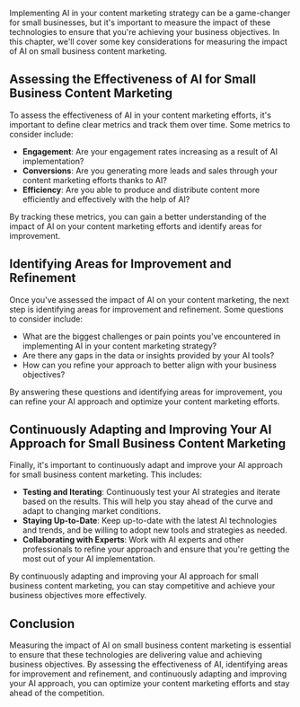 
Implementing AI in your content marketing strategy can be a game-changer for small businesses, but it's important to measure the impact of these technologies to ensure that you're achieving your business objectives. In this chapter, we'll cover some key considerations for measuring the impact of AI on small business content marketing.

Assessing the Effectiveness of AI for Small Business Content Marketing
----------------------------------------------------------------------

To assess the effectiveness of AI in your content marketing efforts, it's important to define clear metrics and track them over time. Some metrics to consider include:

* **Engagement**: Are your engagement rates increasing as a result of AI implementation?
* **Conversions**: Are you generating more leads and sales through your content marketing efforts thanks to AI?
* **Efficiency**: Are you able to produce and distribute content more efficiently and effectively with the help of AI?

By tracking these metrics, you can gain a better understanding of the impact of AI on your content marketing efforts and identify areas for improvement.

Identifying Areas for Improvement and Refinement
------------------------------------------------

Once you've assessed the impact of AI on your content marketing, the next step is identifying areas for improvement and refinement. Some questions to consider include:

* What are the biggest challenges or pain points you've encountered in implementing AI in your content marketing strategy?
* Are there any gaps in the data or insights provided by your AI tools?
* How can you refine your approach to better align with your business objectives?

By answering these questions and identifying areas for improvement, you can refine your AI approach and optimize your content marketing efforts.

Continuously Adapting and Improving Your AI Approach for Small Business Content Marketing
-----------------------------------------------------------------------------------------

Finally, it's important to continuously adapt and improve your AI approach for small business content marketing. This includes:

* **Testing and Iterating**: Continuously test your AI strategies and iterate based on the results. This will help you stay ahead of the curve and adapt to changing market conditions.
* **Staying Up-to-Date**: Keep up-to-date with the latest AI technologies and trends, and be willing to adopt new tools and strategies as needed.
* **Collaborating with Experts**: Work with AI experts and other professionals to refine your approach and ensure that you're getting the most out of your AI implementation.

By continuously adapting and improving your AI approach for small business content marketing, you can stay competitive and achieve your business objectives more effectively.

Conclusion
----------

Measuring the impact of AI on small business content marketing is essential to ensure that these technologies are delivering value and achieving business objectives. By assessing the effectiveness of AI, identifying areas for improvement and refinement, and continuously adapting and improving your AI approach, you can optimize your content marketing efforts and stay ahead of the competition.
